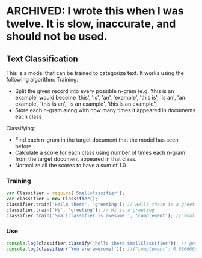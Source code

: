 # ARCHIVED: I wrote this when I was twelve. It is slow, inaccurate, and should not be used.

## Text Classification
This is a model that can be trained to categorize text. It works using the following algorithm:
Training:
- Split the given record into every possible n-gram (e.g. 'this is an example' would become 'this', 'is', 'an', 'example', 'this is', 'is an', 'an example', 'this is an', 'is an example', 'this is an example').
- Store each n-gram along with how many times it appeared in documents each class

Classifying:
- Find each n-gram in the target document that the model has seen before.
- Calculate a score for each class using number of times each n-gram from the target document appeared in that class.
- Normalize all the scores to have a sum of 1.0.

### Training
```javascript
var Classifier = require('Smallclassifier');
var classifier = new Classifier();
classifier.train('Hello there', 'greeting'); // Hello there is a greeting
classifier.train('Hi', 'greeting'); // Hi is a greeting
classifier.train('SmallClassifier is awesome!', 'complement'); // SmallClassifier is awesome! is a complement
```

### Use
```javascript
console.log(classifier.classify('hello there SmallClassifier')); // greeting
console.log(classifier('You are awesome!')); //{"complement": 0.66666666666, "greeting": 0.33333333333}
```
